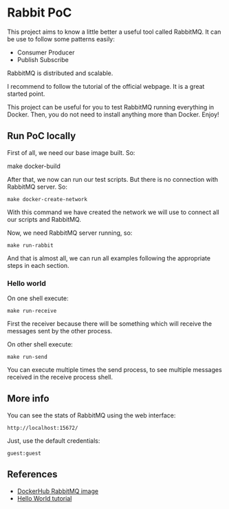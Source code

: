 # Rabbit PoC

This project aims to know a little better a useful tool called
RabbitMQ. It can be use to follow some patterns easily:
- Consumer Producer
- Publish Subscribe

RabbitMQ is distributed and scalable.

I recommend to follow the tutorial of the official webpage.
It is a great started point.

This project can be useful for you to test RabbitMQ running
everything in Docker. Then, you do not need to install anything
more than Docker. Enjoy!

## Run PoC locally

First of all, we need our base image built. So:

   make docker-build

After that, we now can run our test scripts. But there is no
connection with RabbitMQ server. So:

    make docker-create-network

With this command we have created the network we will use to
connect all our scripts and RabbitMQ.

Now, we need RabbitMQ server running, so:

    make run-rabbit

And that is almost all, we can run all examples following the
appropriate steps in each section.


### Hello world

On one shell execute:

    make run-receive

First the receiver because there will be something which will
receive the messages sent by the other process.

On other shell execute:

    make run-send

You can execute multiple times the send process, to see multiple
messages received in the receive process shell.

## More info

You can see the stats of RabbitMQ using the web interface:

    http://localhost:15672/

Just, use the default credentials:

    guest:guest


## References

* [DockerHub RabbitMQ image](https://hub.docker.com/_/rabbitmq/)
* [Hello World tutorial](https://www.rabbitmq.com/tutorials/tutorial-one-python)
